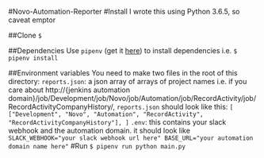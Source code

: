 #Novo-Automation-Reporter
#Install
I wrote this using Python 3.6.5, so caveat emptor

##Clone
`$ `

##Dependencies
Use `pipenv` (get it [here](https://docs.pipenv.org/)) to install dependencies i.e. `$ pipenv install`

##Environment variables
You need to make two files in the root of this directory:
    `reports.json`: a json array of arrays of project names i.e. if you care about http://{jenkins automation domain}/job/Development/job/Novo/job/Automation/job/RecordActivity/job/RecordActivityCompanyHistory/, `reports.json` should look like this:
        ```
        [
            ["Development", "Novo", "Automation", "RecordActivity", "RecordActivityCompanyHistory"],
        ]
        ```
    `.env`: this contains your slack webhook and the automation domain. it should look like
        ```
            SLACK_WEBHOOK="your slack webhook url here"
            BASE_URL="your automation domain name here"
        ```
#Run
`$ pipenv run python main.py`